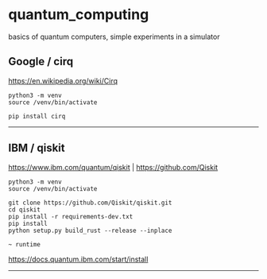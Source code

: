 # quantum_computing
basics of quantum computers, simple experiments in a simulator

## Google / cirq
https://en.wikipedia.org/wiki/Cirq

```
python3 -m venv
source /venv/bin/activate

pip install cirq

```

---

## IBM / qiskit
https://www.ibm.com/quantum/qiskit | https://github.com/Qiskit

```
python3 -m venv
source /venv/bin/activate

git clone https://github.com/Qiskit/qiskit.git
cd qiskit
pip install -r requirements-dev.txt
pip install
python setup.py build_rust --release --inplace

~ runtime
```
https://docs.quantum.ibm.com/start/install

---

